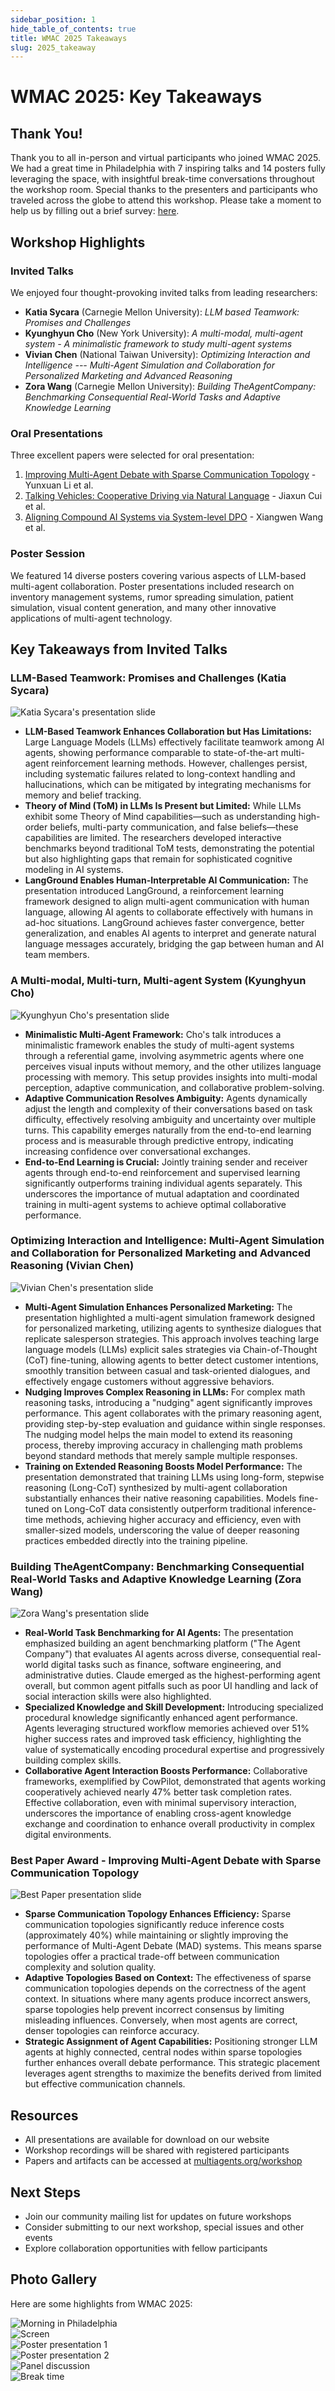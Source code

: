 ```yaml
---
sidebar_position: 1
hide_table_of_contents: true
title: WMAC 2025 Takeaways
slug: 2025_takeaway
---
```


# WMAC 2025: Key Takeaways

## Thank You!
Thank you to all in-person and virtual participants who joined WMAC 2025. We had a great time in Philadelphia with 7 inspiring talks and 14 posters fully leveraging the space, with insightful break-time conversations throughout the workshop room. Special thanks to the presenters and participants who traveled across the globe to attend this workshop. Please take a moment to help us by filling out a brief survey: [here](/2025-survey).

## Workshop Highlights

### Invited Talks
We enjoyed four thought-provoking invited talks from leading researchers:
- **Katia Sycara** (Carnegie Mellon University): *LLM based Teamwork: Promises and Challenges*
- **Kyunghyun Cho** (New York University): *A multi-modal, multi-agent system - A minimalistic framework to study multi-agent systems*
- **Vivian Chen** (National Taiwan University): *Optimizing Interaction and Intelligence --- Multi-Agent Simulation and Collaboration for Personalized Marketing and Advanced Reasoning*
- **Zora Wang** (Carnegie Mellon University): *Building TheAgentCompany: Benchmarking Consequential Real-World Tasks and Adaptive Knowledge Learning*

### Oral Presentations
Three excellent papers were selected for oral presentation:
1. [Improving Multi-Agent Debate with Sparse Communication Topology](https://arxiv.org/pdf/2406.11776) - Yunxuan Li et al.
2. [Talking Vehicles: Cooperative Driving via Natural Language](/2025_artifacts/talking_vehicles_cooperative_driving_via_natural_language.pdf) - Jiaxun Cui et al.
3. [Aligning Compound AI Systems via System-level DPO](/2025_artifacts/aligning_compound_ai_systems_via_system_level_dpo.pdf) - Xiangwen Wang et al.

### Poster Session
We featured 14 diverse posters covering various aspects of LLM-based multi-agent collaboration. Poster presentations included research on inventory management systems, rumor spreading simulation, patient simulation, visual content generation, and many other innovative applications of multi-agent technology.

## Key Takeaways from Invited Talks

### LLM-Based Teamwork: Promises and Challenges (Katia Sycara)

<div style={{textAlign: 'center', margin: '1.5rem 0'}}>
  <img src="/2025_talks/screen_talk_1.png" alt="Katia Sycara's presentation slide" style={{maxWidth: '90%', borderRadius: '8px', boxShadow: '0 4px 8px rgba(0,0,0,0.15)', border: '1px solid #e5e9f0'}} />
</div>

- **LLM-Based Teamwork Enhances Collaboration but Has Limitations:**
  Large Language Models (LLMs) effectively facilitate teamwork among AI agents, showing performance comparable to state-of-the-art multi-agent reinforcement learning methods. However, challenges persist, including systematic failures related to long-context handling and hallucinations, which can be mitigated by integrating mechanisms for memory and belief tracking.
- **Theory of Mind (ToM) in LLMs Is Present but Limited:**
  While LLMs exhibit some Theory of Mind capabilities—such as understanding high-order beliefs, multi-party communication, and false beliefs—these capabilities are limited. The researchers developed interactive benchmarks beyond traditional ToM tests, demonstrating the potential but also highlighting gaps that remain for sophisticated cognitive modeling in AI systems.
- **LangGround Enables Human-Interpretable AI Communication:**
  The presentation introduced LangGround, a reinforcement learning framework designed to align multi-agent communication with human language, allowing AI agents to collaborate effectively with humans in ad-hoc situations. LangGround achieves faster convergence, better generalization, and enables AI agents to interpret and generate natural language messages accurately, bridging the gap between human and AI team members.


### A Multi-modal, Multi-turn, Multi-agent System (Kyunghyun Cho)

<div style={{textAlign: 'center', margin: '1.5rem 0'}}>
  <img src="/2025_talks/screen_talk_2.png" alt="Kyunghyun Cho's presentation slide" style={{maxWidth: '90%', borderRadius: '8px', boxShadow: '0 4px 8px rgba(0,0,0,0.15)', border: '1px solid #e5e9f0'}} />
</div>

- **Minimalistic Multi-Agent Framework:**
  Cho's talk introduces a minimalistic framework enables the study of multi-agent systems through a referential game, involving asymmetric agents where one perceives visual inputs without memory, and the other utilizes language processing with memory. This setup provides insights into multi-modal perception, adaptive communication, and collaborative problem-solving.
- **Adaptive Communication Resolves Ambiguity:**
  Agents dynamically adjust the length and complexity of their conversations based on task difficulty, effectively resolving ambiguity and uncertainty over multiple turns. This capability emerges naturally from the end-to-end learning process and is measurable through predictive entropy, indicating increasing confidence over conversational exchanges.
- **End-to-End Learning is Crucial:**
  Jointly training sender and receiver agents through end-to-end reinforcement and supervised learning significantly outperforms training individual agents separately. This underscores the importance of mutual adaptation and coordinated training in multi-agent systems to achieve optimal collaborative performance.


### Optimizing Interaction and Intelligence: Multi-Agent Simulation and Collaboration for Personalized Marketing and Advanced Reasoning (Vivian Chen)

<div style={{textAlign: 'center', margin: '1.5rem 0'}}>
  <img src="/2025_talks/screen_talk_3.png" alt="Vivian Chen's presentation slide" style={{maxWidth: '90%', borderRadius: '8px', boxShadow: '0 4px 8px rgba(0,0,0,0.15)', border: '1px solid #e5e9f0'}} />
</div>

- **Multi-Agent Simulation Enhances Personalized Marketing:**
  The presentation highlighted a multi-agent simulation framework designed for personalized marketing, utilizing agents to synthesize dialogues that replicate salesperson strategies. This approach involves teaching large language models (LLMs) explicit sales strategies via Chain-of-Thought (CoT) fine-tuning, allowing agents to better detect customer intentions, smoothly transition between casual and task-oriented dialogues, and effectively engage customers without aggressive behaviors.
- **Nudging Improves Complex Reasoning in LLMs:**
  For complex math reasoning tasks, introducing a "nudging" agent significantly improves performance. This agent collaborates with the primary reasoning agent, providing step-by-step evaluation and guidance within single responses. The nudging model helps the main model to extend its reasoning process, thereby improving accuracy in challenging math problems beyond standard methods that merely sample multiple responses.
- **Training on Extended Reasoning Boosts Model Performance:**
  The presentation demonstrated that training LLMs using long-form, stepwise reasoning (Long-CoT) synthesized by multi-agent collaboration substantially enhances their native reasoning capabilities. Models fine-tuned on Long-CoT data consistently outperform traditional inference-time methods, achieving higher accuracy and efficiency, even with smaller-sized models, underscoring the value of deeper reasoning practices embedded directly into the training pipeline.


### Building TheAgentCompany: Benchmarking Consequential Real-World Tasks and Adaptive Knowledge Learning (Zora Wang)

<div style={{textAlign: 'center', margin: '1.5rem 0'}}>
  <img src="/2025_talks/screen_talk_4.png" alt="Zora Wang's presentation slide" style={{maxWidth: '90%', borderRadius: '8px', boxShadow: '0 4px 8px rgba(0,0,0,0.15)', border: '1px solid #e5e9f0'}} />
</div>

- **Real-World Task Benchmarking for AI Agents:**
  The presentation emphasized building an agent benchmarking platform ("The Agent Company") that evaluates AI agents across diverse, consequential real-world digital tasks such as finance, software engineering, and administrative duties. Claude emerged as the highest-performing agent overall, but common agent pitfalls such as poor UI handling and lack of social interaction skills were also highlighted.
- **Specialized Knowledge and Skill Development:**
  Introducing specialized procedural knowledge significantly enhanced agent performance. Agents leveraging structured workflow memories achieved over 51% higher success rates and improved task efficiency, highlighting the value of systematically encoding procedural expertise and progressively building complex skills.
- **Collaborative Agent Interaction Boosts Performance:**
  Collaborative frameworks, exemplified by CowPilot, demonstrated that agents working cooperatively achieved nearly 47% better task completion rates. Effective collaboration, even with minimal supervisory interaction, underscores the importance of enabling cross-agent knowledge exchange and coordination to enhance overall productivity in complex digital environments.

### Best Paper Award - Improving Multi-Agent Debate with Sparse Communication Topology

<div style={{textAlign: 'center', margin: '1.5rem 0'}}>
  <img src="/2025_talks/screen_talk_best_oral.png" alt="Best Paper presentation slide" style={{maxWidth: '90%', borderRadius: '8px', boxShadow: '0 4px 8px rgba(0,0,0,0.15)', border: '1px solid #e5e9f0'}} />
</div>

- **Sparse Communication Topology Enhances Efficiency:**
  Sparse communication topologies significantly reduce inference costs (approximately 40%) while maintaining or slightly improving the performance of Multi-Agent Debate (MAD) systems. This means sparse topologies offer a practical trade-off between communication complexity and solution quality.
- **Adaptive Topologies Based on Context:**
  The effectiveness of sparse communication topologies depends on the correctness of the agent context. In situations where many agents produce incorrect answers, sparse topologies help prevent incorrect consensus by limiting misleading influences. Conversely, when most agents are correct, denser topologies can reinforce accuracy.
- **Strategic Assignment of Agent Capabilities:**
  Positioning stronger LLM agents at highly connected, central nodes within sparse topologies further enhances overall debate performance. This strategic placement leverages agent strengths to maximize the benefits derived from limited but effective communication channels.


## Resources
- All presentations are available for download on our website
- Workshop recordings will be shared with registered participants
- Papers and artifacts can be accessed at [multiagents.org/workshop](https://multiagents.org/workshop)

## Next Steps
- Join our community mailing list for updates on future workshops
- Consider submitting to our next workshop, special issues and other events
- Explore collaboration opportunities with fellow participants

## Photo Gallery

Here are some highlights from WMAC 2025:

<div style={{display: 'flex', flexWrap: 'wrap', justifyContent: 'center', gap: '20px', margin: '2rem 0'}}>
  <div style={{maxWidth: '45%', textAlign: 'center'}}>
    <img src="/2025_photos/IMG_8676.jpg" alt="Morning in Philadelphia" style={{width: '100%', borderRadius: '8px', boxShadow: '0 4px 8px rgba(0,0,0,0.15)'}} />
  </div>
  
  <div style={{maxWidth: '45%', textAlign: 'center'}}>
    <img src="/2025_photos/IMG_8682.jpg" alt="Screen" style={{width: '100%', borderRadius: '8px', boxShadow: '0 4px 8px rgba(0,0,0,0.15)'}} />
  </div>
  
  <div style={{maxWidth: '45%', textAlign: 'center'}}>
    <img src="/2025_photos/IMG_8692.jpg" alt="Poster presentation 1" style={{width: '100%', borderRadius: '8px', boxShadow: '0 4px 8px rgba(0,0,0,0.15)'}} />
  </div>
  
  <div style={{maxWidth: '45%', textAlign: 'center'}}>
    <img src="/2025_photos/IMG_8693.jpg" alt="Poster presentation 2" style={{width: '100%', borderRadius: '8px', boxShadow: '0 4px 8px rgba(0,0,0,0.15)'}} />
  </div>
  
  <div style={{maxWidth: '45%', textAlign: 'center'}}>
    <img src="/2025_photos/IMG_8708.jpg" alt="Panel discussion" style={{width: '100%', borderRadius: '8px', boxShadow: '0 4px 8px rgba(0,0,0,0.15)'}} />
  </div>
  <div style={{maxWidth: '45%', textAlign: 'center'}}>
    <img src="/2025_photos/IMG_8706.jpg" alt="Break time" style={{width: '100%', borderRadius: '8px', boxShadow: '0 4px 8px rgba(0,0,0,0.15)'}} />
  </div>
</div>

